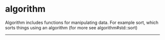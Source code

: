 # algorithm

Algorithm includes functions for manipulating data.
For example sort, which sorts things using an algorithm (for more see algorithm#std::sort)

---


